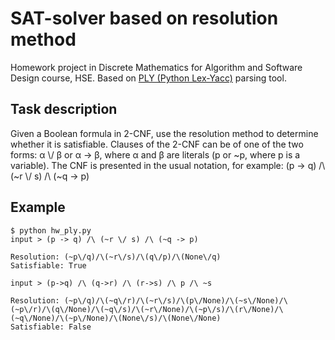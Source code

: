 # SAT-solver based on resolution method

Homework project in Discrete Mathematics for Algorithm and Software Design course, HSE. Based on [PLY (Python Lex-Yacc)](https://www.dabeaz.com/ply/) parsing tool.

## Task description

Given a Boolean formula in 2-CNF, use the resolution method to determine whether it is satisfiable. Clauses of the 2-CNF can be of one of the two forms: α \\/ β or α -> β, where α and β are literals (p or ~p, where p is a variable). The CNF is presented in the usual notation, for example: (p -> q) /\ (~r \\/ s) /\ (~q -> p)

## Example

```
$ python hw_ply.py
input > (p -> q) /\ (~r \/ s) /\ (~q -> p)

Resolution: (~p\/q)/\(~r\/s)/\(q\/p)/\(None\/q)
Satisfiable: True

input > (p->q) /\ (q->r) /\ (r->s) /\ p /\ ~s

Resolution: (~p\/q)/\(~q\/r)/\(~r\/s)/\(p\/None)/\(~s\/None)/\(~p\/r)/\(q\/None)/\(~q\/s)/\(~r\/None)/\(~p\/s)/\(r\/None)/\(~q\/None)/\(~p\/None)/\(None\/s)/\(None\/None)
Satisfiable: False
```
